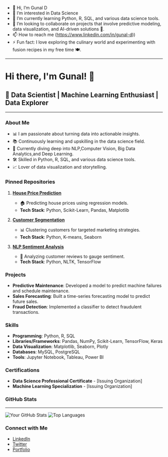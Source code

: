 - 👋 Hi, I’m Gunal D
- 👀 I’m interested in Data Science
- 🌱 I’m currently learning Python, R, SQL, and various data science tools.
- 💞️ I’m looking to collaborate on projects that involve predictive modeling, data visualization, and AI-driven solutions 💼.
- 📫 How to reach me (https://www.linkedin.com/in/gunal-d))
- ⚡ Fun fact: I love exploring the culinary world and experimenting with fusion recipes in my free time 🍽️.

----------------------------------------------------------------------------------------------------

# Hi there, I'm Gunal! 👋

## 🌟 Data Scientist | Machine Learning Enthusiast | Data Explorer

----------------------------------------------------------------------------------------------------

### About Me
- 📊 I am passionate about turning data into actionable insights.
- 📚 Continuously learning and upskilling in the data science field.
- 🌱 Currently diving deep into NLP,Computer Vision, Big Data Analytics,and Deep Learning.
- 🛠️ Skilled in Python, R, SQL, and various data science tools.
- 📈 Lover of data visualization and storytelling.

### Pinned Repositories
1. **[House Price Prediction](https://github.com/yourusername/HousePricePrediction)**
   - 🏠 Predicting house prices using regression models.
   - **Tech Stack**: Python, Scikit-Learn, Pandas, Matplotlib

2. **[Customer Segmentation](https://github.com/yourusername/CustomerSegmentation)**
   - 📊 Clustering customers for targeted marketing strategies.
   - **Tech Stack**: Python, K-means, Seaborn

3. **[NLP Sentiment Analysis](https://github.com/yourusername/NLPSentimentAnalysis)**
   - 💬 Analyzing customer reviews to gauge sentiment.
   - **Tech Stack**: Python, NLTK, TensorFlow

### Projects
- **Predictive Maintenance**: Developed a model to predict machine failures and schedule maintenance.
- **Sales Forecasting**: Built a time-series forecasting model to predict future sales.
- **Fraud Detection**: Implemented a classifier to detect fraudulent transactions.

### Skills
- **Programming**: Python, R, SQL
- **Libraries/Frameworks**: Pandas, NumPy, Scikit-Learn, TensorFlow, Keras
- **Data Visualization**: Matplotlib, Seaborn, Plotly
- **Databases**: MySQL, PostgreSQL
- **Tools**: Jupyter Notebook, Tableau, Power BI

### Certifications
- **Data Science Professional Certificate** - [Issuing Organization]
- **Machine Learning Specialization** - [Issuing Organization]

### GitHub Stats
---
![Your GitHub Stats](https://github-readme-stats.vercel.app/api?username=yourusername&show_icons=true&theme=radical)
![Top Languages](https://github-readme-stats.vercel.app/api/top-langs/?username=yourusername&layout=compact&theme=radical)

### Connect with Me
- [LinkedIn](https://www.linkedin.com/in/gunal-d)
- [Twitter](https://twitter.com/gunalofficialid)
- [Portfolio](https://yourportfolio.com)

